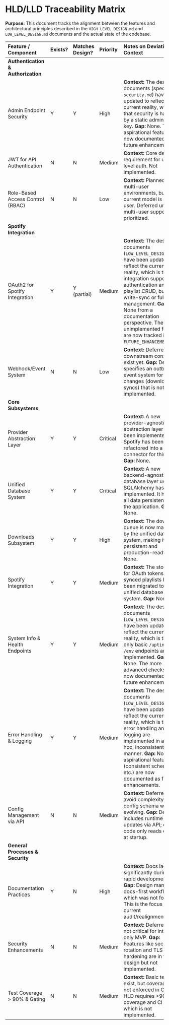 # HLD/LLD Traceability Matrix

**Purpose:** This document tracks the alignment between the features and architectural principles described in the `HIGH_LEVEL_DESIGN.md` and `LOW_LEVEL_DESIGN.md` documents and the actual state of the codebase.

| Feature / Component | Exists? | Matches Design? | Priority | Notes on Deviations & Context |
| :--- | :--- | :--- | :--- | :--- |
| **Authentication & Authorization** | | | | |
| Admin Endpoint Security | Y | Y | High | **Context:** The design documents (specifically `security.md`) have been updated to reflect the current reality, which is that security is handled by a static admin API key. **Gap:** None. The aspirational features are now documented as future enhancements. |
| JWT for API Authentication | N | N | Medium | **Context:** Core design requirement for user-level auth. Not implemented. |
| Role-Based Access Control (RBAC) | N | N | Low | **Context:** Planned for multi-user environments, but current model is single-user. Deferred until multi-user support is prioritized. |
| **Spotify Integration** | | | | |
| OAuth2 for Spotify Integration | Y | Y (partial) | Medium | **Context:** The design documents (`LOW_LEVEL_DESIGN.md`) have been updated to reflect the current reality, which is that the integration supports authentication and full playlist CRUD, but not write-sync or full library management. **Gap:** None from a documentation perspective. The unimplemented features are now tracked in `FUTURE_ENHANCEMENTS.md`. |
| Webhook/Event System | N | N | Low | **Context:** Deferred as no downstream consumers exist yet. **Gap:** Design specifies an outbound event system for state changes (downloads, syncs) that is not implemented. |
| **Core Subsystems** | | | | |
| Provider Abstraction Layer | Y | Y | Critical | **Context:** A new provider-agnostic abstraction layer has been implemented. Spotify has been refactored into a connector for this layer. **Gap:** None. |
| Unified Database System | Y | Y | Critical | **Context:** A new backend-agnostic database layer using SQLAlchemy has been implemented. It handles all data persistence for the application. **Gap:** None. |
| Downloads Subsystem | Y | Y | High | **Context:** The download queue is now managed by the unified database system, making it fully persistent and production-ready. **Gap:** None. |
| Spotify Integration | Y | Y | Medium | **Context:** The storage for OAuth tokens and synced playlists has been migrated to the unified database system. **Gap:** None. |
| System Info & Health Endpoints | Y | Y | Medium | **Context:** The design documents (`LOW_LEVEL_DESIGN.md`) have been updated to reflect the current reality, which is that only basic `/uptime` and `/env` endpoints are implemented. **Gap:** None. The more advanced checks are now documented as future enhancements. |
| Error Handling & Logging | Y | Y | Medium | **Context:** The design documents (`LOW_LEVEL_DESIGN.md`) have been updated to reflect the current reality, which is that error handling and logging are implemented in an ad-hoc, inconsistent manner. **Gap:** None. The aspirational features (consistent schemas, etc.) are now documented as future enhancements. |
| Config Management via API | N | N | Medium | **Context:** Deferred to avoid complexity while config schema was evolving. **Gap:** Design includes runtime config updates via API; current code only reads config at startup. |
| **General Processes & Security** | | | | |
| Documentation Practices | Y | N | High | **Context:** Docs lagged significantly during rapid development. **Gap:** Design mandates a docs-first workflow which was not followed. This is the focus of the current audit/realignment. |
| Security Enhancements | N | N | Medium | **Context:** Deferred as not critical for internal-only MVP. **Gap:** Features like secret rotation and TLS hardening are in the design but not implemented. |
| Test Coverage > 90% & Gating | N | N | Medium | **Context:** Basic tests exist, but coverage is not enforced in CI. **Gap:** HLD requires >90% coverage and CI gating, which is not implemented. |
